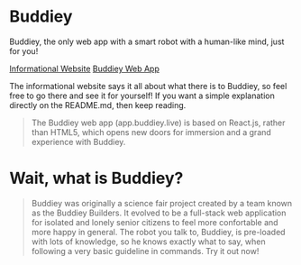 # Buddiey

Buddiey, the only web app with a smart robot with a human-like mind, just for you!

[Informational Website](https://www.buddiey.live)
[Buddiey Web App](https://app.buddiey.live)


The informational website says it all about what there is to Buddiey, so feel free to go there and see it for yourself! If you want a simple explanation directly on the README.md, then keep reading.

> The Buddiey web app (app.buddiey.live) is based on React.js, rather than HTML5, which opens new doors for immersion and a grand experience with Buddiey.



# Wait, what is Buddiey?

> Buddiey was originally a science fair project created by a team known as the Buddiey Builders. It evolved to be a full-stack web application for isolated and lonely senior citizens to feel more confortable and more happy in general. The robot you talk to, Buddiey, is pre-loaded with lots of knowledge, so he knows exactly what to say, when following a very basic guideline in commands. Try it out now!

